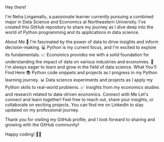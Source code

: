 Hey there!

I'm Neha Lingamallu, a passionate learner currently pursuing a combined major in Data Science and Economics at Northeastern University. I've created this GitHub repository to share my journey as I dive deep into the world of Python programming and its applications in data science.

About Me
🔬 I'm fascinated by the power of data to drive insights and inform decision-making.
💻 Python is my current focus, and I'm excited to explore its fundamentals.
📈 Economics provides me with a solid foundation for understanding the impact of data on various industries and economies.
🌱 I'm always eager to learn and grow in the field of data science.
What You'll Find Here
📚 Python code snippets and projects as I progress in my Python learning journey.
📊 Data science experiments and projects as I apply my Python skills to real-world problems.
📈 Insights from my economics studies and research related to data-driven economics.
Connect with Me
Let's connect and learn together! Feel free to reach out, share your insights, or collaborate on exciting projects. You can find me on LinkedIn to stay updated on my professional journey.

Thank you for visiting my GitHub profile, and I look forward to sharing and growing with the GitHub community!

Happy coding! 🚀✨




